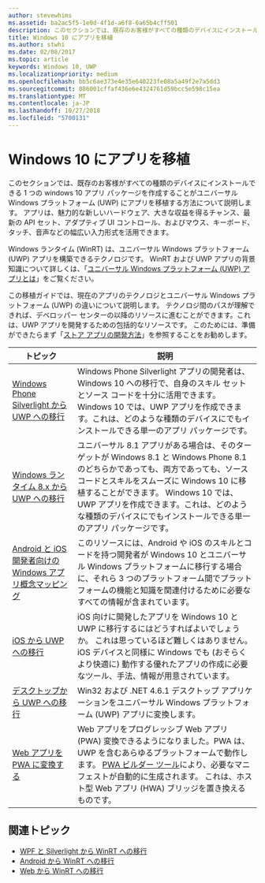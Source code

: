 ```yaml
---
author: stevewhims
ms.assetid: ba2ac5f5-1e0d-4f1d-a6f8-6a65b4cff501
description: このセクションでは、既存のお客様がすべての種類のデバイスにインストールできる 1 つの windows 10 アプリ パッケージを作成することがユニバーサル Windows プラットフォーム (UWP) にアプリを移植する方法について説明します。 アプリは、魅力的な新しいハードウェア、大きな収益を得るチャンス、最新の API セット、アダプティブ UI コントロール、およびマウス、キーボード、タッチ、音声などの幅広い入力形式を活用できます。
title: Windows 10 にアプリを移植
ms.author: stwhi
ms.date: 02/08/2017
ms.topic: article
keywords: Windows 10, UWP
ms.localizationpriority: medium
ms.openlocfilehash: bb5c6ae373e4e35e640223fe08a5a49f2e7a5dd3
ms.sourcegitcommit: 086001cffaf436e6e4324761d59bcc5e598c15ea
ms.translationtype: MT
ms.contentlocale: ja-JP
ms.lasthandoff: 10/27/2018
ms.locfileid: "5700131"
---
```

# <a name="porting-apps-to-windows10"></a>Windows 10 にアプリを移植


このセクションでは、既存のお客様がすべての種類のデバイスにインストールできる 1 つの windows 10 アプリ パッケージを作成することがユニバーサル Windows プラットフォーム (UWP) にアプリを移植する方法について説明します。 アプリは、魅力的な新しいハードウェア、大きな収益を得るチャンス、最新の API セット、アダプティブ UI コントロール、およびマウス、キーボード、タッチ、音声などの幅広い入力形式を活用できます。

Windows ランタイム (WinRT) は、ユニバーサル Windows プラットフォーム (UWP) アプリを構築できるテクノロジです。 WinRT および UWP アプリの背景知識について詳しくは、「[ユニバーサル Windows プラットフォーム (UWP) アプリとは](https://msdn.microsoft.com/library/windows/apps/dn726767)」をご覧ください。

この移植ガイドでは、現在のアプリのテクノロジとユニバーサル Windows プラットフォーム (UWP) の違いについて説明します。 テクノロジ間のパスが理解できれば、デベロッパー センターの以降のリソースに進むことができます。これは、UWP アプリを開発するための包括的なリソースです。 このためには、準備ができたらまず「[ストア アプリの開発方法](https://msdn.microsoft.com/library/windows/apps/dn726537)」を参照することをお勧めします。

| トピック | 説明 |
|-------|-------------|
| [Windows Phone Silverlight から UWP への移行](wpsl-to-uwp-root.md) | Windows Phone Silverlight アプリの開発者は、Windows 10 への移行で、自身のスキル セットとソース コードを十分に活用できます。 Windows 10 では、UWP アプリを作成できます。これは、どのような種類のデバイスにでもインストールできる単一のアプリ パッケージです。 |
| [Windows ランタイム 8.x から UWP への移行](w8x-to-uwp-root.md) | ユニバーサル 8.1 アプリがある場合は、そのターゲットが Windows 8.1 と Windows Phone 8.1 のどちらかであっても、両方であっても、ソース コードとスキルをスムーズに Windows 10 に移植することができます。 Windows 10 では、UWP アプリを作成できます。これは、どのような種類のデバイスにでもインストールできる単一のアプリ パッケージです。 |
| [Android と iOS 開発者向けの Windows アプリ概念マッピング](android-ios-uwp-map.md) | このリソースには、Android や iOS のスキルとコードを持つ開発者が Windows 10 とユニバーサル Windows プラットフォームに移行する場合に、それら 3 つのプラットフォーム間でプラットフォームの機能と知識を関連付けるために必要なすべての情報が含まれています。 |
| [iOS から UWP への移行](ios-to-uwp-root.md) | iOS 向けに開発したアプリを Windows 10 と UWP に移行するにはどうすればよいでしょうか。 これは思っているほど難しくはありません。 iOS デバイスと同様に Windows でも (おそらくより快適に) 動作する優れたアプリの作成に必要なツール、手法、情報が用意されています。 |
| [デスクトップから UWP への移行](desktop-to-uwp-root.md) | Win32 および .NET 4.6.1 デスクトップ アプリケーションをユニバーサル Windows プラットフォーム (UWP) アプリに変換します。 |
| [Web アプリを PWA に変換する](https://docs.microsoft.com/microsoft-edge/progressive-web-apps) | Web アプリをプログレッシブ Web アプリ (PWA) 変換できるようになりました。PWA は、UWP を含むあらゆるプラットフォームで動作します。 [PWA ビルダー ツール](https://www.pwabuilder.com)により、必要なマニフェストが自動的に生成されます。 これは、ホスト型 Web アプリ (HWA) ブリッジを置き換えるものです。 |

## <a name="related-topics"></a>関連トピック

* [WPF と Silverlight から WinRT への移行](https://msdn.microsoft.com/library/windows/apps/dn263237)
* [Android から WinRT への移行](https://msdn.microsoft.com/library/windows/apps/jj945421)
* [Web から WinRT への移行](https://msdn.microsoft.com/library/windows/apps/hh465151)
